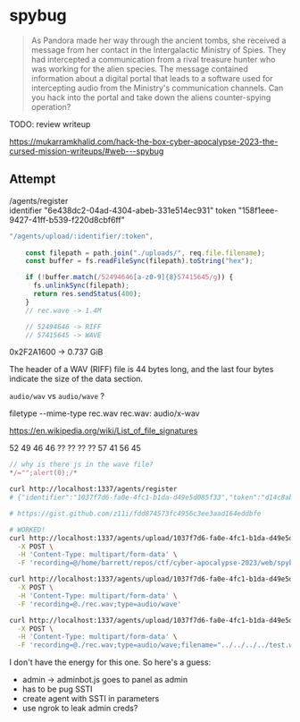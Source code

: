 # spybug

> As Pandora made her way through the ancient tombs, she received a message from her contact in the Intergalactic Ministry of Spies. 
> They had intercepted a communication from a rival treasure hunter who was working for the alien species. 
> The message contained information about a digital portal that leads to a software used for intercepting audio from the Ministry's communication channels. 
> Can you hack into the portal and take down the aliens counter-spying operation?

TODO: review writeup

https://mukarramkhalid.com/hack-the-box-cyber-apocalypse-2023-the-cursed-mission-writeups/#web---spybug

## Attempt

/agents/register	
identifier	"6e438dc2-04ad-4304-abeb-331e514ec931"
token	"158f1eee-9427-41ff-b539-f220d8cbf6ff"

```js
"/agents/upload/:identifier/:token",
  
    const filepath = path.join("./uploads/", req.file.filename);
    const buffer = fs.readFileSync(filepath).toString("hex");

    if (!buffer.match(/52494646[a-z0-9]{8}57415645/g)) {
      fs.unlinkSync(filepath);
      return res.sendStatus(400);
    }
    // rec.wave -> 1.4M

    // 52494646 -> RIFF
    // 57415645 -> WAVE
```

0x2F2A1600 -> 0.737 GiB

The header of a WAV (RIFF) file is 44 bytes long, and the last four bytes indicate the size of the data section.

`audio/wav` vs `audio/wave` ?

filetype --mime-type rec.wav
rec.wav: audio/x-wav

https://en.wikipedia.org/wiki/List_of_file_signatures

52 49 46 46 ?? ?? ?? ??
57 41 56 45

```js
// why is there js in the wave file?
*/="";alert(0);/*
```

```sh
curl http://localhost:1337/agents/register
# {"identifier":"1037f7d6-fa0e-4fc1-b1da-d49e5d085f33","token":"d14c8ab3-a940-4872-8ea1-45238f288acc"}

# https://gist.github.com/z11i/fdd874573fc4956c3ee3aad164eddbfe

# WORKED!
curl http://localhost:1337/agents/upload/1037f7d6-fa0e-4fc1-b1da-d49e5d085f33/d14c8ab3-a940-4872-8ea1-45238f288acc \
  -X POST \
  -H 'Content-Type: multipart/form-data' \
  -F 'recording=@/home/barrett/repos/ctf/cyber-apocalypse-2023/web/spybug/rec.wav;type=audio/wave'

curl http://localhost:1337/agents/upload/1037f7d6-fa0e-4fc1-b1da-d49e5d085f33/d14c8ab3-a940-4872-8ea1-45238f288acc \
  -X POST \
  -H 'Content-Type: multipart/form-data' \
  -F 'recording=@./rec.wav;type=audio/wave'

curl http://localhost:1337/agents/upload/1037f7d6-fa0e-4fc1-b1da-d49e5d085f33/d14c8ab3-a940-4872-8ea1-45238f288acc \
  -X POST \
  -H 'Content-Type: multipart/form-data' \
  -F 'recording=@./rec.wav;type=audio/wave;filename="../../../../test.wav"' # nope
```

I don't have the energy for this one. So here's a guess:

- admin -> adminbot.js goes to panel as admin
- has to be pug SSTI
- create agent with SSTI in parameters
- use ngrok to leak admin creds?
